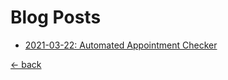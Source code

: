 # Blog Posts
 - [2021-03-22: Automated Appointment Checker](2021-03-22/automated-appointment-checker.md)

[<- back](../README.md)
